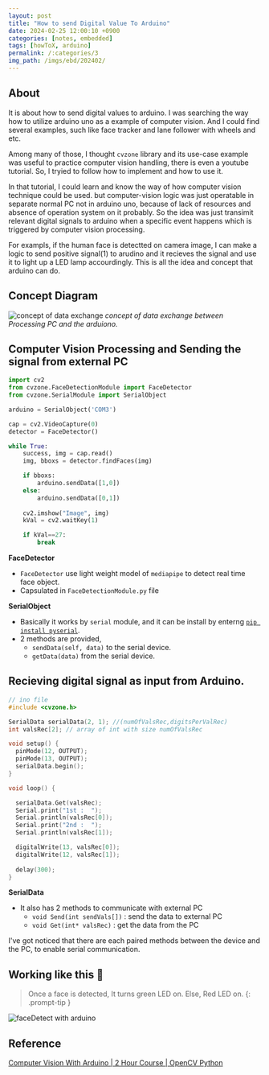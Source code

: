 ```yaml
---
layout: post
title: "How to send Digital Value To Arduino"
date: 2024-02-25 12:00:10 +0900
categories: [notes, embedded]
tags: [howToX, arduino]
permalink: /:categories/3
img_path: /imgs/ebd/202402/
---
```


## **About**
It is about how to send digital values to arduino. I was searching the way how to utilize arduino uno as a example of computer vision. And I could find several examples, such like face tracker and lane follower with wheels and etc. 

Among many of those, I thought `cvzone` library and its use-case example was useful to practice computer vision handling, there is even a youtube tutorial. So, I tryied to follow how to implement and how to use it. 

In that tutorial, I could learn and know the way of how computer vision technique could be used. but computer-vision logic was just operatable in separate normal PC not in arduino uno, because of lack of resources and absence of operation system on it probably. So the idea was just transimit relevant digital signals to arduino  when a specific event happens which is triggered by computer vision processing.

For exampls, if the human face is detectted on camera image, I can make a logic to send positive signal(1) to arudino and it recieves the signal and use it to light up a LED lamp accourdingly. This is all the idea and concept that arduino can do.

## **Concept Diagram**
![concept of data exchange](data_exchange.png)
_concept of data exchange between Processing PC and the arduiono._


## **Computer Vision Processing and Sending the signal from external PC**

```python
import cv2
from cvzone.FaceDetectionModule import FaceDetector
from cvzone.SerialModule import SerialObject

arduino = SerialObject('COM3')

cap = cv2.VideoCapture(0)
detector = FaceDetector()

while True:
    success, img = cap.read()
    img, bboxs = detector.findFaces(img)

    if bboxs:
        arduino.sendData([1,0])
    else:
        arduino.sendData([0,1])
    
    cv2.imshow("Image", img)
    kVal = cv2.waitKey(1)

    if kVal==27:
        break

```
**FaceDetector**
- `FaceDetector` use light weight model of `mediapipe` to detect real time face object.
-  Capsulated in `FaceDetectionModule.py` file

**SerialObject**
- Basically it works by `serial` module, and it can be install by enterng [`pip install pyserial`](https://pyserial.readthedocs.io/en/latest/index.html).
- 2 methods are provided, 
  - `sendData(self, data)` to the serial device.
  - `getData(data)` from the serial device.


## **Recieving digital signal as input from Arduino.**

```c
// ino file
#include <cvzone.h>

SerialData serialData(2, 1); //(numOfValsRec,digitsPerValRec)
int valsRec[2]; // array of int with size numOfValsRec 

void setup() {
  pinMode(12, OUTPUT);
  pinMode(13, OUTPUT);
  serialData.begin();
}

void loop() {

  serialData.Get(valsRec);
  Serial.print("1st :  ");
  Serial.println(valsRec[0]);
  Serial.print("2nd :  ");
  Serial.println(valsRec[1]);

  digitalWrite(13, valsRec[0]);
  digitalWrite(12, valsRec[1]);
  
  delay(300);
}
```
**SerialData**
- It also has 2 methods to communicate with external PC
    - `void Send(int sendVals[])` : send the data to external PC
    - `void Get(int* valsRec)` : get the data from the PC

I've got noticed that there are each paired methods between the device and the PC, to enable serial communication.

## **Working like this 🚀**

>Once a face is detected, It turns green LED on. Else, Red LED on.
{: .prompt-tip }

![faceDetect with arduino](0225_faceDetect_withARD.gif)


## **Reference**
[Computer Vision With Arduino | 2 Hour Course | OpenCV Python](https://youtu.be/mfiRJ1qgToc?si=7wzN8Gc_ffSY-miZ)